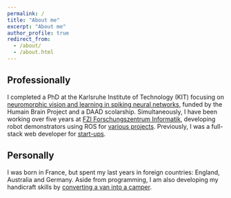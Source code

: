 ```yaml
---
permalink: /
title: "About me"
excerpt: "About me"
author_profile: true
redirect_from:
  - /about/
  - /about.html
---
```


Professionally
-----

I completed a PhD at the Karlsruhe Institute of Technology (KIT) focusing on [neuromorphic vision and learning in spiking neural networks](https://publikationen.bibliothek.kit.edu/1000122690), funded by the Humain Brain Project and a DAAD scolarship.
Simultaneously, I have been working over five years at [FZI Forschungszentrum Informatik](https://www.fzi.de/en/home/), developing robot demonstrators using ROS for [various projects](https://www.youtube.com/watch?v=zyq1PZAck50&ab_channel=FZIchannel).
Previously, I was a full-stack web developer for [start-ups](/work-experiences/).

Personally
-----

I was born in France, but spent my last years in foreign countries: England, Australia and Germany.
Aside from programming, I am also developing my handicraft skills by [converting a van into a camper](https://vanderfool.com).
